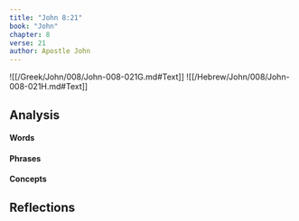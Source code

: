 ```yaml
---
title: "John 8:21"
book: "John"
chapter: 8
verse: 21
author: Apostle John
---
```

![[/Greek/John/008/John-008-021G.md#Text]]
![[/Hebrew/John/008/John-008-021H.md#Text]]

## Analysis

#### Words

#### Phrases

#### Concepts

## Reflections
